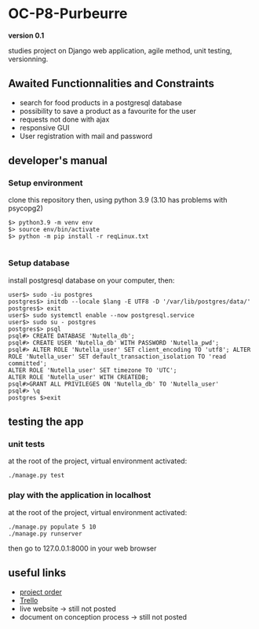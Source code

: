 # OC-P8-Purbeurre

**version 0.1**

studies project on Django web application, agile method, unit testing, versionning.

## Awaited Functionnalities and Constraints
* search for food products in a postgresql database
* possibility to save a product as a favourite for the user
* requests not done with ajax
* responsive GUI
* User registration with mail and password

## developer's manual
### Setup environment
clone this repository
then, using python 3.9 (3.10 has problems with psycopg2)
``` 
$> python3.9 -m venv env
$> source env/bin/activate
$> python -m pip install -r reqLinux.txt
	
```

### Setup database
install postgresql database on your computer, then:
```
user$> sudo -iu postgres
postgres$> initdb --locale $lang -E UTF8 -D '/var/lib/postgres/data/'
postgres$> exit
user$> sudo systemctl enable --now postgresql.service
user$> sudo su - postgres
postgres$> psql
psql#> CREATE DATABASE 'Nutella_db';
psql#> CREATE USER 'Nutella_db' WITH PASSWORD 'Nutella_pwd';
psql#> ALTER ROLE 'Nutella_user' SET client_encoding TO 'utf8'; ALTER ROLE 'Nutella_user' SET default_transaction_isolation TO 'read committed';
ALTER ROLE 'Nutella_user' SET timezone TO 'UTC';
ALTER ROLE 'Nutella_user' WITH CREATEDB;
psql#>GRANT ALL PRIVILEGES ON 'Nutella_db' TO 'Nutella_user'
psql#> \q
postgres $>exit
```

## testing the app
### unit tests
at the root of the project, virtual environment activated:
```
./manage.py test
```
### play with the application in localhost
at the root of the project, virtual environment activated:
``` 
./manage.py populate 5 10
./manage.py runserver
```
then go to 127.0.0.1:8000 in your web browser

## useful links

* [project order](https://openclassrooms.com/fr/paths/68/projects/159/assignment)
* [Trello](https://trello.com/invite/b/MMPgH3xg/30eb1dde28f68f9aec60cc5e2eb01925/p8-openfoodfacts)
* live website -> still not posted
* document on conception process -> still not posted

